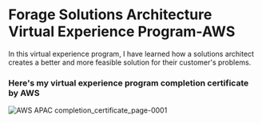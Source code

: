 # Forage Solutions Architecture Virtual Experience Program-AWS

In this virtual experience program, I have learned how a solutions architect creates a better and more feasible solution for their customer's problems.

### Here's my virtual experience program completion certificate by AWS

![AWS APAC completion_certificate_page-0001](https://github.com/Parul077/forageVirtualExperienceProgram-AWS/assets/123081808/27f8224c-9148-4a04-bb53-c433a106de59)
